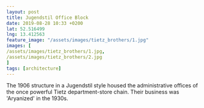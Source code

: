 ```yaml
---
layout: post
title: Jugendstil Office Block
date: 2019-08-28 10:33 +0200
lat: 52.516499
lng: 13.412563
feature_image: "/assets/images/tietz_brothers/1.jpg"
images: [
/assets/images/tietz_brothers/1.jpg,
/assets/images/tietz_brothers/2.jpg
]
tags: [architecture]
---
```


The 1906 structure in a Jugendstil style housed the administrative offices of the once powerful Tietz department-store chain. Their business was 'Aryanized' in the 1930s.
